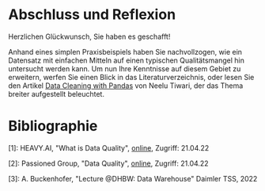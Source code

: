 # Abschluss und Reflexion

Herzlichen Glückwunsch, Sie haben es geschafft!

Anhand eines simplen Praxisbeispiels haben Sie nachvollzogen, wie ein Datensatz mit einfachen Mitteln auf einen typischen Qualitätsmangel hin untersucht werden kann.
Um nun Ihre Kenntnisse auf diesem Gebiet zu erweitern, werfen Sie einen Blick in das Literaturverzeichnis, oder lesen Sie den Artikel [Data Cleaning with Pandas](https://www.analyticsvidhya.com/blog/2021/06/data-cleaning-using-pandas/) von Neelu Tiwari, der das Thema breiter aufgestellt beleuchtet.

# Bibliographie

[1]: HEAVY.AI, "What is Data Quality", [online](https://www.heavy.ai/technical-glossary/data-quality), Zugriff: 21.04.22

[2]: Passioned Group, "Data Quality", [online](https://www.passionned.com/bi/data-quality/), Zugriff: 21.04.22

[3]: A. Buckenhofer, "Lecture @DHBW: Data Warehouse" Daimler TSS, 2022